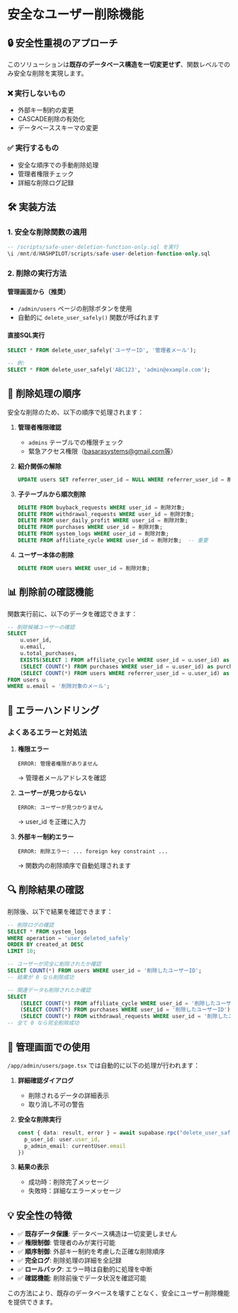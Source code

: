 # 安全なユーザー削除機能

## 🔒 安全性重視のアプローチ

このソリューションは**既存のデータベース構造を一切変更せず**、関数レベルでのみ安全な削除を実現します。

### ❌ 実行しないもの
- 外部キー制約の変更
- CASCADE削除の有効化  
- データベーススキーマの変更

### ✅ 実行するもの
- 安全な順序での手動削除処理
- 管理者権限チェック
- 詳細な削除ログ記録

## 🛠️ 実装方法

### 1. 安全な削除関数の適用

```sql
-- /scripts/safe-user-deletion-function-only.sql を実行
\i /mnt/d/HASHPILOT/scripts/safe-user-deletion-function-only.sql
```

### 2. 削除の実行方法

#### 管理画面から（推奨）
- `/admin/users` ページの削除ボタンを使用
- 自動的に `delete_user_safely()` 関数が呼ばれます

#### 直接SQL実行
```sql
SELECT * FROM delete_user_safely('ユーザーID', '管理者メール');

-- 例:
SELECT * FROM delete_user_safely('ABC123', 'admin@example.com');
```

## 🔄 削除処理の順序

安全な削除のため、以下の順序で処理されます：

1. **管理者権限確認**
   - `admins` テーブルでの権限チェック
   - 緊急アクセス権限（basarasystems@gmail.com等）

2. **紹介関係の解除**
   ```sql
   UPDATE users SET referrer_user_id = NULL WHERE referrer_user_id = 削除対象;
   ```

3. **子テーブルから順次削除**
   ```sql
   DELETE FROM buyback_requests WHERE user_id = 削除対象;
   DELETE FROM withdrawal_requests WHERE user_id = 削除対象;
   DELETE FROM user_daily_profit WHERE user_id = 削除対象;
   DELETE FROM purchases WHERE user_id = 削除対象;
   DELETE FROM system_logs WHERE user_id = 削除対象;
   DELETE FROM affiliate_cycle WHERE user_id = 削除対象;  -- 重要
   ```

4. **ユーザー本体の削除**
   ```sql
   DELETE FROM users WHERE user_id = 削除対象;
   ```

## 📊 削除前の確認機能

関数実行前に、以下のデータを確認できます：

```sql
-- 削除候補ユーザーの確認
SELECT 
    u.user_id,
    u.email,
    u.total_purchases,
    EXISTS(SELECT 1 FROM affiliate_cycle WHERE user_id = u.user_id) as has_affiliate_cycle,
    (SELECT COUNT(*) FROM purchases WHERE user_id = u.user_id) as purchases_count,
    (SELECT COUNT(*) FROM users WHERE referrer_user_id = u.user_id) as referrals_count
FROM users u
WHERE u.email = '削除対象のメール';
```

## 🚨 エラーハンドリング

### よくあるエラーと対処法

1. **権限エラー**
   ```
   ERROR: 管理者権限がありません
   ```
   → 管理者メールアドレスを確認

2. **ユーザーが見つからない**
   ```
   ERROR: ユーザーが見つかりません
   ```
   → user_id を正確に入力

3. **外部キー制約エラー**
   ```
   ERROR: 削除エラー: ... foreign key constraint ...
   ```
   → 関数内の削除順序で自動処理されます

## 🔍 削除結果の確認

削除後、以下で結果を確認できます：

```sql
-- 削除ログの確認
SELECT * FROM system_logs 
WHERE operation = 'user_deleted_safely' 
ORDER BY created_at DESC 
LIMIT 10;

-- ユーザーが完全に削除されたか確認
SELECT COUNT(*) FROM users WHERE user_id = '削除したユーザーID';
-- 結果が 0 なら削除成功

-- 関連データも削除されたか確認
SELECT 
    (SELECT COUNT(*) FROM affiliate_cycle WHERE user_id = '削除したユーザーID') as affiliate_cycle,
    (SELECT COUNT(*) FROM purchases WHERE user_id = '削除したユーザーID') as purchases,
    (SELECT COUNT(*) FROM withdrawal_requests WHERE user_id = '削除したユーザーID') as withdrawals;
-- 全て 0 なら完全削除成功
```

## 🔧 管理画面での使用

`/app/admin/users/page.tsx` では自動的に以下の処理が行われます：

1. **詳細確認ダイアログ**
   - 削除されるデータの詳細表示
   - 取り消し不可の警告

2. **安全な削除実行**
   ```typescript
   const { data: result, error } = await supabase.rpc("delete_user_safely", {
     p_user_id: user.user_id,
     p_admin_email: currentUser.email
   })
   ```

3. **結果の表示**
   - 成功時：削除完了メッセージ
   - 失敗時：詳細なエラーメッセージ

## 💡 安全性の特徴

- ✅ **既存データ保護**: データベース構造は一切変更しません
- ✅ **権限制御**: 管理者のみが実行可能
- ✅ **順序制御**: 外部キー制約を考慮した正確な削除順序
- ✅ **完全ログ**: 削除処理の詳細を全記録
- ✅ **ロールバック**: エラー時は自動的に処理を中断
- ✅ **確認機能**: 削除前後でデータ状況を確認可能

この方法により、既存のデータベースを壊すことなく、安全にユーザー削除機能を提供できます。